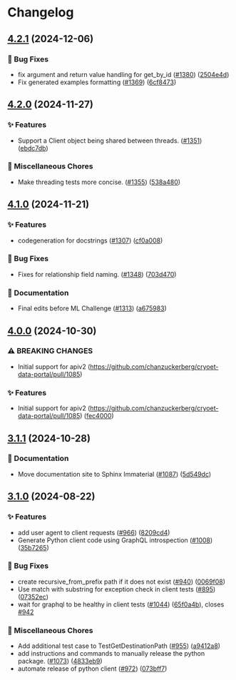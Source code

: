 # Changelog

## [4.2.1](https://github.com/chanzuckerberg/cryoet-data-portal/compare/cryoet-data-portal-python-client-v4.2.0...cryoet-data-portal-python-client-v4.2.1) (2024-12-06)


### 🐞 Bug Fixes

* fix argument and return value handling for get_by_id ([#1380](https://github.com/chanzuckerberg/cryoet-data-portal/issues/1380)) ([2504e4d](https://github.com/chanzuckerberg/cryoet-data-portal/commit/2504e4d8c5aaf5eae1afb69f24b62c77b2843d08))
* Fix generated examples formatting ([#1369](https://github.com/chanzuckerberg/cryoet-data-portal/issues/1369)) ([6cf8473](https://github.com/chanzuckerberg/cryoet-data-portal/commit/6cf847348365aa1f24f62123c4a50c9cb97ab25d))

## [4.2.0](https://github.com/chanzuckerberg/cryoet-data-portal/compare/cryoet-data-portal-python-client-v4.1.0...cryoet-data-portal-python-client-v4.2.0) (2024-11-27)


### ✨ Features

* Support a Client object being shared between threads. ([#1351](https://github.com/chanzuckerberg/cryoet-data-portal/issues/1351)) ([ebdc7db](https://github.com/chanzuckerberg/cryoet-data-portal/commit/ebdc7db5069303b8d63481fdee990936c02b2a6a))


### 🧹 Miscellaneous Chores

* Make threading tests more concise. ([#1355](https://github.com/chanzuckerberg/cryoet-data-portal/issues/1355)) ([538a480](https://github.com/chanzuckerberg/cryoet-data-portal/commit/538a480497bbb91f280aafa30664e4c9f5e055c4))

## [4.1.0](https://github.com/chanzuckerberg/cryoet-data-portal/compare/cryoet-data-portal-python-client-v4.0.0...cryoet-data-portal-python-client-v4.1.0) (2024-11-21)


### ✨ Features

* codegeneration for docstrings ([#1307](https://github.com/chanzuckerberg/cryoet-data-portal/issues/1307)) ([cf0a008](https://github.com/chanzuckerberg/cryoet-data-portal/commit/cf0a0085bf39965bf06b7318af347f50eb0f9b32))


### 🐞 Bug Fixes

* Fixes for relationship field naming. ([#1348](https://github.com/chanzuckerberg/cryoet-data-portal/issues/1348)) ([703d470](https://github.com/chanzuckerberg/cryoet-data-portal/commit/703d470787420c1f24f731004c6b62b5a13126a4))


### 📝 Documentation

* Final edits before ML Challenge ([#1313](https://github.com/chanzuckerberg/cryoet-data-portal/issues/1313)) ([a675983](https://github.com/chanzuckerberg/cryoet-data-portal/commit/a67598344265d7dbec52ff5c1bfce79a3dd2dd2d))

## [4.0.0](https://github.com/chanzuckerberg/cryoet-data-portal/compare/cryoet-data-portal-python-client-v3.1.1...cryoet-data-portal-python-client-v4.0.0) (2024-10-30)


### ⚠ BREAKING CHANGES

* Initial support for apiv2 (https://github.com/chanzuckerberg/cryoet-data-portal/pull/1085)

### ✨ Features

* Initial support for apiv2 (https://github.com/chanzuckerberg/cryoet-data-portal/pull/1085) ([fec4000](https://github.com/chanzuckerberg/cryoet-data-portal/commit/fec400066d03361f68a9a12865842b83930f410c))

## [3.1.1](https://github.com/chanzuckerberg/cryoet-data-portal/compare/cryoet-data-portal-python-client-v3.1.0...cryoet-data-portal-python-client-v3.1.1) (2024-10-28)


### 📝 Documentation

* Move documentation site to Sphinx Immaterial ([#1087](https://github.com/chanzuckerberg/cryoet-data-portal/issues/1087)) ([5d549dc](https://github.com/chanzuckerberg/cryoet-data-portal/commit/5d549dce37e69c1e9ddbf76c8cfaf28581419cda))

## [3.1.0](https://github.com/chanzuckerberg/cryoet-data-portal/compare/cryoet-data-portal-python-client-v3.0.3...cryoet-data-portal-python-client-v3.1.0) (2024-08-22)


### ✨ Features

* add user agent to client requests ([#966](https://github.com/chanzuckerberg/cryoet-data-portal/issues/966)) ([8209cd4](https://github.com/chanzuckerberg/cryoet-data-portal/commit/8209cd46cb8ab21341c7ee94672db3bae78f9aa2))
* Generate Python client code using GraphQL introspection ([#1008](https://github.com/chanzuckerberg/cryoet-data-portal/issues/1008)) ([35b7265](https://github.com/chanzuckerberg/cryoet-data-portal/commit/35b72656e77132c9d64cc077705da8940bb29e44))


### 🐞 Bug Fixes

* create recursive_from_prefix path if it does not exist ([#940](https://github.com/chanzuckerberg/cryoet-data-portal/issues/940)) ([0069f08](https://github.com/chanzuckerberg/cryoet-data-portal/commit/0069f080987ac05efef82d024cb17f4dc307a0f3))
* Use match with substring for exception check in client tests ([#895](https://github.com/chanzuckerberg/cryoet-data-portal/issues/895)) ([07352ec](https://github.com/chanzuckerberg/cryoet-data-portal/commit/07352ecdb8c6f50ffe97ff7be9777c0cf6dd66cb))
* wait for graphql to be healthy in client tests ([#1044](https://github.com/chanzuckerberg/cryoet-data-portal/issues/1044)) ([65f0a4b](https://github.com/chanzuckerberg/cryoet-data-portal/commit/65f0a4b76783ad32bbe439f62fc32f0cae3ae646)), closes [#942](https://github.com/chanzuckerberg/cryoet-data-portal/issues/942)


### 🧹 Miscellaneous Chores

* Add additional test case to TestGetDestinationPath ([#955](https://github.com/chanzuckerberg/cryoet-data-portal/issues/955)) ([a9412a8](https://github.com/chanzuckerberg/cryoet-data-portal/commit/a9412a80f3b24ff94b0803fdd59d3583b4521706))
* add instructions and commands to manually release the python package. ([#1073](https://github.com/chanzuckerberg/cryoet-data-portal/issues/1073)) ([4833eb9](https://github.com/chanzuckerberg/cryoet-data-portal/commit/4833eb95d32ee06a5608e69d6aebf013b1c9fd73))
* automate release of python client ([#972](https://github.com/chanzuckerberg/cryoet-data-portal/issues/972)) ([073bff7](https://github.com/chanzuckerberg/cryoet-data-portal/commit/073bff7180e2ac3b390cac6a5665b63a7f00e472))
